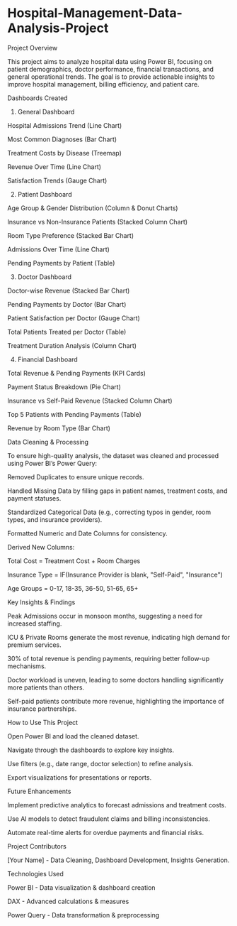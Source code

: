# Hospital-Management-Data-Analysis-Project

Project Overview

This project aims to analyze hospital data using Power BI, focusing on patient demographics, doctor performance, financial transactions, and general operational trends. The goal is to provide actionable insights to improve hospital management, billing efficiency, and patient care.

Dashboards Created

1. General Dashboard

Hospital Admissions Trend (Line Chart)

Most Common Diagnoses (Bar Chart)

Treatment Costs by Disease (Treemap)

Revenue Over Time (Line Chart)

Satisfaction Trends (Gauge Chart)

2. Patient Dashboard

Age Group & Gender Distribution (Column & Donut Charts)

Insurance vs Non-Insurance Patients (Stacked Column Chart)

Room Type Preference (Stacked Bar Chart)

Admissions Over Time (Line Chart)

Pending Payments by Patient (Table)

3. Doctor Dashboard

Doctor-wise Revenue (Stacked Bar Chart)

Pending Payments by Doctor (Bar Chart)

Patient Satisfaction per Doctor (Gauge Chart)

Total Patients Treated per Doctor (Table)

Treatment Duration Analysis (Column Chart)

4. Financial Dashboard

Total Revenue & Pending Payments (KPI Cards)

Payment Status Breakdown (Pie Chart)

Insurance vs Self-Paid Revenue (Stacked Column Chart)

Top 5 Patients with Pending Payments (Table)

Revenue by Room Type (Bar Chart)

Data Cleaning & Processing

To ensure high-quality analysis, the dataset was cleaned and processed using Power BI’s Power Query:

Removed Duplicates to ensure unique records.

Handled Missing Data by filling gaps in patient names, treatment costs, and payment statuses.

Standardized Categorical Data (e.g., correcting typos in gender, room types, and insurance providers).

Formatted Numeric and Date Columns for consistency.

Derived New Columns:

Total Cost = Treatment Cost + Room Charges

Insurance Type = IF(Insurance Provider is blank, "Self-Paid", "Insurance")

Age Groups = 0-17, 18-35, 36-50, 51-65, 65+

Key Insights & Findings

Peak Admissions occur in monsoon months, suggesting a need for increased staffing.

ICU & Private Rooms generate the most revenue, indicating high demand for premium services.

30% of total revenue is pending payments, requiring better follow-up mechanisms.

Doctor workload is uneven, leading to some doctors handling significantly more patients than others.

Self-paid patients contribute more revenue, highlighting the importance of insurance partnerships.

How to Use This Project

Open Power BI and load the cleaned dataset.

Navigate through the dashboards to explore key insights.

Use filters (e.g., date range, doctor selection) to refine analysis.

Export visualizations for presentations or reports.

Future Enhancements

Implement predictive analytics to forecast admissions and treatment costs.

Use AI models to detect fraudulent claims and billing inconsistencies.

Automate real-time alerts for overdue payments and financial risks.

Project Contributors

[Your Name] - Data Cleaning, Dashboard Development, Insights Generation.

Technologies Used

Power BI - Data visualization & dashboard creation

DAX - Advanced calculations & measures

Power Query - Data transformation & preprocessing

